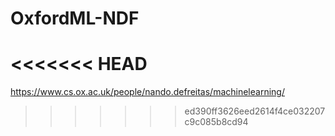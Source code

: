 # OxfordML-NDF
<<<<<<< HEAD
=======
https://www.cs.ox.ac.uk/people/nando.defreitas/machinelearning/
>>>>>>> ed390ff3626eed2614f4ce032207c9c085b8cd94
